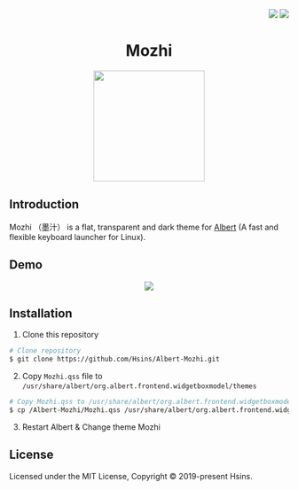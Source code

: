 <div align="right">
  <img src="https://img.shields.io/badge/Completion-100%25-blue.svg" />
  <a href="https://github.com/Hsins/Albert-Mozhi/blob/master/LICENSE" alt="License">
    <img src="https://img.shields.io/github/license/Hsins/Albert-Mozhi.svg" />
  </a>
</div>

<div align="center">

# Mozhi

<img src="https://user-images.githubusercontent.com/26391143/70884555-4016f280-2011-11ea-9ba6-42b3e8892dc1.png" height="200">

</div>

## Introduction

Mozhi （墨汁） is a flat, transparent and dark theme for [Albert](https://github.com/albertlauncher/albert) (A fast and flexible keyboard launcher for Linux).
  
## Demo

<div align="center">
  <img src="demo/demo.gif" />
</div>


## Installation

1. Clone this repository

```bash
# Clone repository
$ git clone https://github.com/Hsins/Albert-Mozhi.git
```

2. Copy `Mozhi.qss` file to `/usr/share/albert/org.albert.frontend.widgetboxmodel/themes`

```bash
# Copy Mozhi.qss to /usr/share/albert/org.albert.frontend.widgetboxmodel/themes
$ cp /Albert-Mozhi/Mozhi.qss /usr/share/albert/org.albert.frontend.widgetboxmodel/themes/
```

3. Restart Albert & Change theme Mozhi

## License

Licensed under the MIT License, Copyright © 2019-present Hsins.
